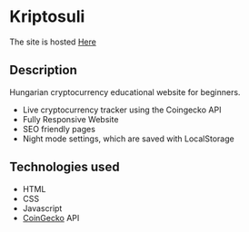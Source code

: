 # Kriptosuli
The site is hosted [Here](https://kriptosuli-eu.netlify.app/)

## Description

Hungarian cryptocurrency educational website for beginners.

- Live cryptocurrency tracker using the Coingecko API
- Fully Responsive Website
- SEO friendly pages
- Night mode settings, which are saved with LocalStorage

## Technologies used

- HTML
- CSS
- Javascript
- [CoinGecko](https://www.coingecko.com/en) API
